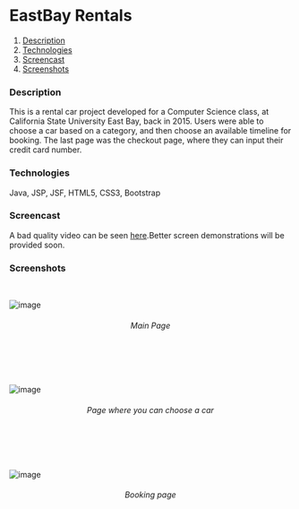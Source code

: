 # EastBay Rentals

1. [Description](#description)
2. [Technologies](#technologies)
3. [Screencast](#screencast)
4. [Screenshots](#screenshots)

### Description
This is a rental car project developed for a Computer Science class, at California State University East Bay, back in 2015. Users were able to choose a car based on a category, and then choose an available timeline for booking. The last page was the checkout page, where they can input their credit card number.
<br /> 

### Technologies
Java, JSP, JSF, HTML5, CSS3, Bootstrap
<br />

### Screencast
A bad quality video can be seen [here](https://drive.google.com/file/d/1l2qnrRYsvIwyQhgAVaIjXypShPUYBLfk/view?usp=sharing).Better screen demonstrations will be provided soon.
<br /> 

### Screenshots
<br /> 

![image](https://user-images.githubusercontent.com/10034981/36958832-513ae45e-201d-11e8-8adb-993825639425.png)
<h6 align="center">Main Page</h6>
<br/><br/><br/>

![image](https://user-images.githubusercontent.com/10034981/36958830-5100efb0-201d-11e8-8a67-248c6010cf7c.png)
<h6 align="center">Page where you can choose a car</h6>
<br/><br/><br/>

![image](https://user-images.githubusercontent.com/10034981/36958831-511dcb62-201d-11e8-804b-3ba13809877c.png)
<h6 align="center">Booking page</h6>
<br/><br/><br/>

